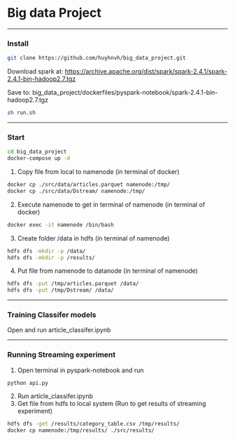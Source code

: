 # Big data Project 
---
### Install
``` bash 
git clone https://github.com/huyhnvh/big_data_project.git
```

Download spark at: https://archive.apache.org/dist/spark/spark-2.4.1/spark-2.4.1-bin-hadoop2.7.tgz 

Save to: big_data_project/dockerfiles/pyspark-notebook/spark-2.4.1-bin-hadoop2.7.tgz

```bash
sh run.sh
```

---
### Start 
```bash
cd big_data_project
docker-compose up -d
```
1. Copy file from local to namenode (in terminal of docker)
```bash
docker cp ./src/data/articles.parquet namenode:/tmp/
docker cp ./src/data/Dstream/ namenode:/tmp/
```
2. Execute namenode to get in terminal of namenode (in terminal of docker)
```bash   
docker exec -it namenode /bin/bash
```
3. Create folder /data in hdfs (in terminal of namenode)
```bash   
hdfs dfs -mkdir -p /data/
hdfs dfs -mkdir -p /results/
```
4. Put file from namenode to datanode (in terminal of namenode)
```bash   
hdfs dfs -put /tmp/articles.parquet /data/
hdfs dfs -put /tmp/Dstream/ /data/
```
---
### Training Classifer models

Open and run article_classifer.ipynb

---
### Running Streaming experiment
1. Open terminal in pyspark-notebook and run
```code
python api.py
```
2. Run article_classifer.ipynb
3. Get file from hdfs to local system (Run to get results of streaming experiment)
```bash
hdfs dfs -get /results/category_table.csv /tmp/results/
docker cp namenode:/tmp/results/ ./src/results/
```